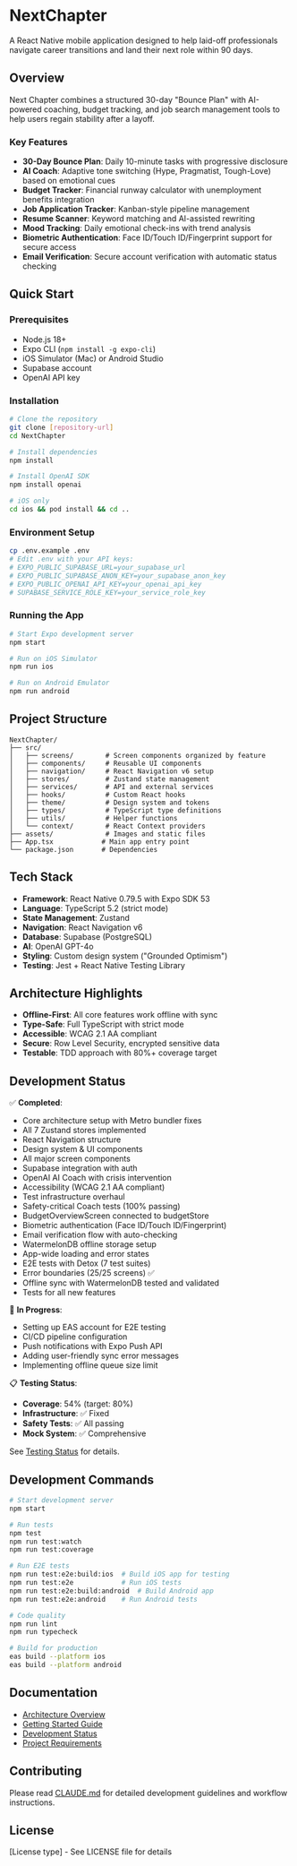 # NextChapter

A React Native mobile application designed to help laid-off professionals navigate career transitions and land their next role within 90 days.

## Overview

Next Chapter combines a structured 30-day "Bounce Plan" with AI-powered coaching, budget tracking, and job search management tools to help users regain stability after a layoff.

### Key Features
- **30-Day Bounce Plan**: Daily 10-minute tasks with progressive disclosure
- **AI Coach**: Adaptive tone switching (Hype, Pragmatist, Tough-Love) based on emotional cues  
- **Budget Tracker**: Financial runway calculator with unemployment benefits integration
- **Job Application Tracker**: Kanban-style pipeline management
- **Resume Scanner**: Keyword matching and AI-assisted rewriting
- **Mood Tracking**: Daily emotional check-ins with trend analysis
- **Biometric Authentication**: Face ID/Touch ID/Fingerprint support for secure access
- **Email Verification**: Secure account verification with automatic status checking

## Quick Start

### Prerequisites
- Node.js 18+
- Expo CLI (`npm install -g expo-cli`)
- iOS Simulator (Mac) or Android Studio
- Supabase account
- OpenAI API key

### Installation

```bash
# Clone the repository
git clone [repository-url]
cd NextChapter

# Install dependencies
npm install

# Install OpenAI SDK
npm install openai

# iOS only
cd ios && pod install && cd ..
```

### Environment Setup

```bash
cp .env.example .env
# Edit .env with your API keys:
# EXPO_PUBLIC_SUPABASE_URL=your_supabase_url
# EXPO_PUBLIC_SUPABASE_ANON_KEY=your_supabase_anon_key
# EXPO_PUBLIC_OPENAI_API_KEY=your_openai_api_key
# SUPABASE_SERVICE_ROLE_KEY=your_service_role_key
```

### Running the App

```bash
# Start Expo development server
npm start

# Run on iOS Simulator
npm run ios

# Run on Android Emulator
npm run android
```

## Project Structure

```
NextChapter/
├── src/
│   ├── screens/        # Screen components organized by feature
│   ├── components/     # Reusable UI components
│   ├── navigation/     # React Navigation v6 setup
│   ├── stores/         # Zustand state management
│   ├── services/       # API and external services
│   ├── hooks/          # Custom React hooks
│   ├── theme/          # Design system and tokens
│   ├── types/          # TypeScript type definitions
│   ├── utils/          # Helper functions
│   └── context/        # React Context providers
├── assets/             # Images and static files
├── App.tsx            # Main app entry point
└── package.json       # Dependencies
```

## Tech Stack

- **Framework**: React Native 0.79.5 with Expo SDK 53
- **Language**: TypeScript 5.2 (strict mode)
- **State Management**: Zustand
- **Navigation**: React Navigation v6
- **Database**: Supabase (PostgreSQL)
- **AI**: OpenAI GPT-4o
- **Styling**: Custom design system ("Grounded Optimism")
- **Testing**: Jest + React Native Testing Library

## Architecture Highlights

- **Offline-First**: All core features work offline with sync
- **Type-Safe**: Full TypeScript with strict mode
- **Accessible**: WCAG 2.1 AA compliant
- **Secure**: Row Level Security, encrypted sensitive data
- **Testable**: TDD approach with 80%+ coverage target

## Development Status

✅ **Completed**:
- Core architecture setup with Metro bundler fixes
- All 7 Zustand stores implemented
- React Navigation structure
- Design system & UI components
- All major screen components
- Supabase integration with auth
- OpenAI AI Coach with crisis intervention
- Accessibility (WCAG 2.1 AA compliant)
- Test infrastructure overhaul
- Safety-critical Coach tests (100% passing)
- BudgetOverviewScreen connected to budgetStore
- Biometric authentication (Face ID/Touch ID/Fingerprint)
- Email verification flow with auto-checking
- WatermelonDB offline storage setup
- App-wide loading and error states
- E2E tests with Detox (7 test suites)
- Error boundaries (25/25 screens) ✅
- Offline sync with WatermelonDB tested and validated
- Tests for all new features

🚧 **In Progress**:
- Setting up EAS account for E2E testing
- CI/CD pipeline configuration
- Push notifications with Expo Push API
- Adding user-friendly sync error messages
- Implementing offline queue size limit

📋 **Testing Status**:
- **Coverage**: 54% (target: 80%)
- **Infrastructure**: ✅ Fixed
- **Safety Tests**: ✅ All passing
- **Mock System**: ✅ Comprehensive

See [Testing Status](docs/technical/testing/TESTING_STATUS.md) for details.

## Development Commands

```bash
# Start development server
npm start

# Run tests
npm test
npm run test:watch
npm run test:coverage

# Run E2E tests
npm run test:e2e:build:ios  # Build iOS app for testing
npm run test:e2e            # Run iOS tests
npm run test:e2e:build:android  # Build Android app
npm run test:e2e:android    # Run Android tests

# Code quality
npm run lint
npm run typecheck

# Build for production
eas build --platform ios
eas build --platform android
```

## Documentation

- [Architecture Overview](docs/ARCHITECTURE.md)
- [Getting Started Guide](docs/GETTING_STARTED.md)
- [Development Status](docs/DEVELOPMENT_STATUS.md)
- [Project Requirements](CLAUDE.md)

## Contributing

Please read [CLAUDE.md](./CLAUDE.md) for detailed development guidelines and workflow instructions.

## License

[License type] - See LICENSE file for details